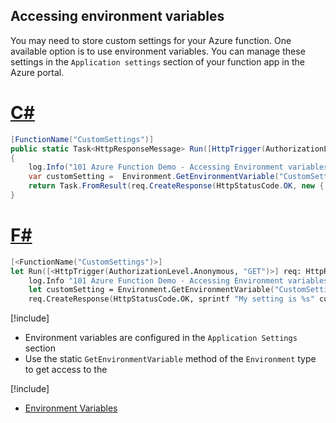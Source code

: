 ## Accessing environment variables

You may need to store custom settings for your Azure function. One available option is to use environment variables. You can manage these settings in the `Application settings` section of your function app in the Azure portal.

# [C#](#tab/csharp) 

```csharp
[FunctionName("CustomSettings")]
public static Task<HttpResponseMessage> Run([HttpTrigger(AuthorizationLevel.Anonymous, "GET")]HttpRequestMessage req, TraceWriter log)
{
    log.Info("101 Azure Function Demo - Accessing Environment variables");
    var customSetting =  Environment.GetEnvironmentVariable("CustomSetting", EnvironmentVariableTarget.Process);
    return Task.FromResult(req.CreateResponse(HttpStatusCode.OK, new { setting= customSetting }));
}
```

# [F#](#tab/fsharp) 

```fsharp
[<FunctionName("CustomSettings")>]
let Run([<HttpTrigger(AuthorizationLevel.Anonymous, "GET")>] req: HttpRequestMessage, log: TraceWriter) =
    log.Info "101 Azure Function Demo - Accessing Environment variables"
    let customSetting = Environment.GetEnvironmentVariable("CustomSetting", EnvironmentVariableTarget.Process)
    req.CreateResponse(HttpStatusCode.OK, sprintf "My setting is %s" customSetting)
```

[!include[](../includes/takeaways-heading.md)]
* Environment variables are configured in the `Application Settings` section
* Use the static `GetEnvironmentVariable` method of the `Environment` type to get access to the

[!include[](../includes/read-more-heading.md)]
* [Environment Variables](https://docs.microsoft.com/azure/azure-functions/functions-dotnet-class-library#environment-variables)